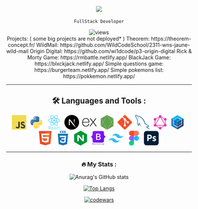 <div align="center">
  <img src="https://user-images.githubusercontent.com/100387382/192137934-55f8a12d-5700-4ea6-932a-d7bf6f61681f.gif" width="1050"/>
</div>

<div align="center">
  
```
FullStack Developer
```
  
</div>

<div align="center">
  <img src="https://komarev.com/ghpvc/?username=wi1dcode&style=for-the-badge&color=blueviolet" alt="views"/>

  <div align="center">
  Projects: ( some big projects are not deployed* )
Theorem: https://theorem-concept.fr/
WildMail: https://github.com/WildCodeSchool/2311-wns-jaune-wild-mail
Origin Digital: https://github.com/wi1dcode/p3-origin-digital
Rick & Morty Game: https://rmbattle.netlify.app/
BlackJack Game: https://blxckjack.netlify.app/
Simple questions game: https://burgerteam.netlify.app/
Simple pokemons list: https://pokkemon.netlify.app/
</div></div>

***

<div align="center">

## :hammer_and_wrench: Languages and Tools :
<img src="https://github.com/devicons/devicon/blob/master/icons/javascript/javascript-original.svg" title="JavaScript" alt="JavaScript" width="40" height="40"/>&nbsp;
<img src="https://github.com/devicons/devicon/blob/master/icons/python/python-original.svg" title="Python" alt="Python" width="40" height="40"/>&nbsp;
<img src="https://github.com/devicons/devicon/blob/master/icons/react/react-original-wordmark.svg" title="React" alt="React" width="40" height="40"/>&nbsp;
<img src="https://github.com/devicons/devicon/blob/master/icons/nextjs/nextjs-original.svg" title="Next" alt="Next" width="40" height="40"/>&nbsp;
<img src="https://github.com/devicons/devicon/blob/master/icons/express/express-original.svg" title="Express" alt="Express" width="40" height="40"/>&nbsp;
<img src="https://github.com/devicons/devicon/blob/master/icons/nodejs/nodejs-plain.svg" title="NodeJS" alt="NodeJS" width="40" height="40"/>&nbsp;
<img src="https://github.com/devicons/devicon/blob/master/icons/git/git-plain.svg" title="Git" alt="Git" width="40" height="40"/>&nbsp;
<img src="https://github.com/devicons/devicon/blob/master/icons/mysql/mysql-original.svg" title="MySQL"  alt="MySQL" width="40" height="40"/>&nbsp;
<img src="https://github.com/devicons/devicon/blob/master/icons/graphql/graphql-plain.svg" title="GraphQL"  alt="GraphQL" width="40" height="40"/>&nbsp;
<img src="https://github.com/devicons/devicon/blob/master/icons/sequelize/sequelize-original.svg"  title="CSS3" alt="CSS" width="40" height="40"/>&nbsp;
<img src="https://github.com/devicons/devicon/blob/master/icons/html5/html5-original.svg" title="HTML5" alt="HTML" width="40" height="40"/>&nbsp;
<img src="https://github.com/devicons/devicon/blob/master/icons/css3/css3-plain-wordmark.svg"  title="CSS3" alt="CSS" width="40" height="40"/>&nbsp;
<img src="https://github.com/devicons/devicon/blob/master/icons/nginx/nginx-original.svg"  title="Nginx" alt="Nginx" width="40" height="40"/>&nbsp;
<img src="https://github.com/devicons/devicon/blob/master/icons/bootstrap/bootstrap-original-wordmark.svg"  title="CSS3" alt="CSS" width="40" height="40"/>&nbsp;
<img src="https://github.com/devicons/devicon/blob/master/icons/tailwindcss/tailwindcss-original.svg" title="CSS3" alt="CSS" width="40" height="40"/>&nbsp;
<img src="https://github.com/devicons/devicon/blob/master/icons/figma/figma-original.svg"  title="Figma" alt="Figma" width="40" height="40"/>&nbsp;
<img src="https://github.com/devicons/devicon/blob/master/icons/photoshop/photoshop-plain.svg"  title="Figma" alt="Figma" width="40" height="40"/>&nbsp;
</div>

***

<div align="center">
  
### :fire: My Stats :
  
![Anurag's GitHub stats](https://github-readme-stats.vercel.app/api?username=wi1dcode&show_icons=true&theme=radical)
  
<div>
  
[![Top Langs](https://github-readme-stats.vercel.app/api/top-langs/?username=wi1dcode&layout=compact&theme=vision-friendly-dark)](https://github.com/anuraghazra/github-readme-stats)
    
</div>

<div>

[![codewars](https://www.codewars.com/users/terriblecode/badges/micro)](https://www.codewars.com/users/terriblecode) 


</div>

</div>




